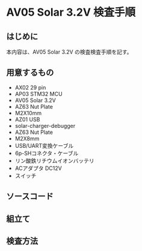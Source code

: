 # AV05 Solar 3.2V 検査手順
## はじめに
本内容は、AV05 Solar 3.2V の検査検査手順を記す。
## 用意するもの
* AX02 29 pin
* AP03 STM32 MCU  
* AV05 Solar 3.2V
* AZ63 Nut Plate
* M2X10mm
* AZ01 USB
* solar-charger-debugger
* AZ63 Nut Plate
* M2X8mm
* USB/UART変換ケーブル
* 6p-SHコネクタ・ケーブル
* リン酸鉄リチウムイオンバッテリ
* ACアダプタ DC12V
* スイッチ

## ソースコード
## 組立て
## 検査方法
